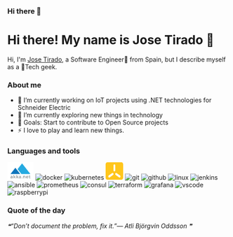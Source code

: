 ### Hi there 👋
# Hi there! My name is Jose Tirado 👋

Hi, I'm [Jose Tirado](https://www.linkedin.com/in/josetirablaz/), a Software Engineer🚀 from Spain, but I describe myself as a 👾Tech geek.

### About me
- 🔭 I’m currently working on IoT projects using .NET technologies for Schneider Electric
- 🌱 I’m currently exploring new things in technology
- 🥅 Goals: Start to contribute to Open Source projects
- ⚡ I love to play and learn new things.

### Languages and tools
<img src="https://raw.githubusercontent.com/akkadotnet/.github/master/profile/akkalogo.png" alt="akkadotnet" width="60" height="40"/> <img src="https://www.vectorlogo.zone/logos/docker/docker-icon.svg" alt="docker" width="40" height="40"/> <img src="https://www.vectorlogo.zone/logos/kubernetes/kubernetes-icon.svg" alt="kubernetes" width="40" height="40"/> <img src="https://raw.githubusercontent.com/cncf/artwork/7e1e367a5b30b3849953ab5a0133052b31691d5d/projects/k3s/icon/color/k3s-icon-color.svg" alt="k3s" width="40" height="40"/> <img src="https://www.vectorlogo.zone/logos/git-scm/git-scm-icon.svg" alt="git" width="40" height="40"/> <img src="https://www.vectorlogo.zone/logos/github/github-icon.svg" alt="github" width="40" height="40"/> <img src="https://www.vectorlogo.zone/logos/linux/linux-icon.svg" alt="linux" width="40" height="40"/> <img src="https://www.vectorlogo.zone/logos/jenkins/jenkins-icon.svg" alt="jenkins" width="40" height="40"/> <img src="https://www.vectorlogo.zone/logos/ansible/ansible-icon.svg" alt="ansible" width="40" height="40"/> <img src="https://www.vectorlogo.zone/logos/prometheusio/prometheusio-icon.svg" alt="prometheus" width="40" height="40"/> <img src="https://www.vectorlogo.zone/logos/consulio/consulio-icon.svg" alt="consul" width="40" height="40"/> <img src="https://www.vectorlogo.zone/logos/terraformio/terraformio-icon.svg" alt="terraform" width="40" height="40"/> <img src="https://www.vectorlogo.zone/logos/grafana/grafana-icon.svg" alt="grafana" width="40" height="40"/> <img src="https://www.vectorlogo.zone/logos/visualstudio_code/visualstudio_code-icon.svg" alt="vscode" width="40" height="40"/> <img src="https://www.vectorlogo.zone/logos/raspberrypi/raspberrypi-icon.svg" alt="raspberrypi" width="40" height="40"/>

### Quote of the day
<!--STARTS_HERE_QUOTE_README-->
<i>❝“Don’t document the problem, fix it.”— Atli Björgvin Oddsson   ❞</i>
<!--ENDS_HERE_QUOTE_README-->
